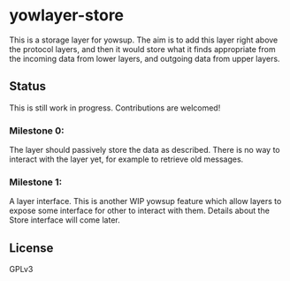 # yowlayer-store
This is a storage layer for yowsup. The aim is to add this layer right above the protocol layers, and then it would store
what it finds appropriate from the incoming data from lower layers, and outgoing data from upper layers.

## Status

This is still work in progress. Contributions are welcomed!

### Milestone 0:

The layer should passively store the data as described. There is no way to interact with the layer yet,
for example to retrieve old messages.


### Milestone 1:

A layer interface. This is another WIP yowsup feature which allow layers to expose some interface for other to interact with them.
Details about the Store interface will come later.

 ## License

 GPLv3